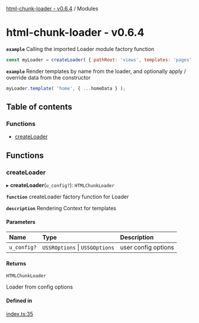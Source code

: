 [html-chunk-loader - v0.6.4](README.md) / Modules

# html-chunk-loader - v0.6.4

**`example`** Calling the imported Loader module factory function
```javascript
const myLoader = createLoader( { pathRoot: 'views', templates: 'pages', partials: 'partials' } );
```

**`example`** Render templates by name from the loader, and optionally apply / override data from the constructor
```javascript
myLoader.template( 'home', { ...homeData } );
```

## Table of contents

### Functions

- [createLoader](modules.md#createloader)

## Functions

### createLoader

▸ **createLoader**(`u_config?`): `HTMLChunkLoader`

**`function`** createLoader factory function for Loader

**`description`** Rendering Context for templates

#### Parameters

| Name | Type | Description |
| :------ | :------ | :------ |
| `u_config?` | `USSROptions` \| `USSGOptions` | user config options |

#### Returns

`HTMLChunkLoader`

Loader from config options

#### Defined in

[index.ts:35](https://github.com/abschill/html-chunk-loader/blob/6f26052/src/loader/index.ts#L35)
